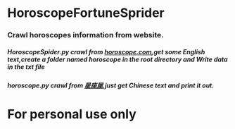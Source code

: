 # HoroscopeFortuneSprider
### Crawl horoscopes information from website.
##### HoroscopeSpider.py crawl from [horoscope.com](www.horoscope.com),get some English text,create a folder named horoscope in the root directory and Write data in the txt file 
##### horoscope.py crawl from [星座屋](http://www.xzw.com/),just get Chinese text and print it out.

# For personal use only
